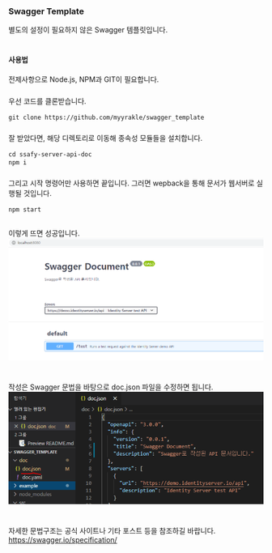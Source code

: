 ### Swagger Template

별도의 설정이 필요하지 않은 Swagger 템플릿입니다.
#
#### 사용법

전제사항으로 Node.js, NPM과 GIT이 필요합니다.

###
우선 코드를 클론받습니다.
```
git clone https://github.com/myyrakle/swagger_template
```

###
잘 받았다면, 해당 디렉토리로 이동해 종속성 모듈들을 설치합니다.
```
cd ssafy-server-api-doc
npm i
```
###
그리고 시작 명령어만 사용하면 끝입니다.
그러면 wepback을 통해 문서가 웹서버로 실행될 것입니다.
```
npm start
```
##
이렇게 뜨면 성공입니다.
![성공 예시](./example/test.png)

#
작성은 Swagger 문법을 바탕으로 doc.json 파일을 수정하면 됩니다.
![성공 예시](./example/edit.png)

#
자세한 문법구조는 공식 사이트나 기타 포스트 등을 참조하길 바랍니다.
https://swagger.io/specification/
